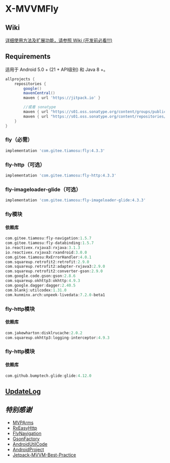 # X-MVVMFly

## Wiki

[详细使用方法及扩展功能，请参照 Wiki (开发前必看!!!)](https://github.com/tiamosu/X-MVVMFly/wiki)

## Requirements

适用于 Android 5.0 + (21 + API级别) 和 Java 8 +。

```groovy
allprojects {
    repositories {
        google()
        mavenCentral()
        maven { url 'https://jitpack.io' }

        //或者 sonatype
        maven { url "https://s01.oss.sonatype.org/content/groups/public" }
        maven { url "https://s01.oss.sonatype.org/content/repositories/releases" }
    }
}
```

### fly（必需）

```groovy
implementation 'com.gitee.tiamosu:fly:4.3.3'
```

### fly-http（可选）

```groovy
implementation 'com.gitee.tiamosu:fly-http:4.3.3'
```

### fly-imageloader-glide（可选）

```groovy
implementation 'com.gitee.tiamosu:fly-imageloader-glide:4.3.3'
```

### fly模块

#### 依赖库

```gradle
com.gitee.tiamosu:fly-navigation:1.5.7
com.gitee.tiamosu:fly-databinding:1.5.7
io.reactivex.rxjava3:rxjava:3.1.3
io.reactivex.rxjava3:rxandroid:3.0.0
com.gitee.tiamosu:RxErrorHandler:4.0.1
com.squareup.retrofit2:retrofit:2.9.0
com.squareup.retrofit2:adapter-rxjava3:2.9.0
com.squareup.retrofit2:converter-gson:2.9.0
com.google.code.gson:gson:2.8.6
com.squareup.okhttp3:okhttp:4.9.3
com.google.dagger:dagger:2.40.5
com.blankj:utilcodex:1.31.0
com.kunminx.arch:unpeek-livedata:7.2.0-beta1
```

### fly-http模块

#### 依赖库

```gradle
com.jakewharton:disklrucache:2.0.2
com.squareup.okhttp3:logging-interceptor:4.9.3
```

### fly-http模块

#### 依赖库

```gradle
com.github.bumptech.glide:glide:4.12.0
```

## [UpdateLog](https://github.com/tiamosu/X-MVVMFly/blob/master/CHANGELOG.md)

## *特别感谢*

* [MVPArms](https://github.com/JessYanCoding/MVPArms)
* [RxEasyHttp](https://github.com/zhou-you/RxEasyHttp)
* [FlyNavigation](https://gitee.com/tiamosu/FlyNavigation)
* [GsonFactory](https://github.com/getActivity/GsonFactory)
* [AndroidUtilCode](https://github.com/Blankj/AndroidUtilCode)
* [AndroidProject](https://github.com/getActivity/AndroidProject)
* [Jetpack-MVVM-Best-Practice](https://github.com/KunMinX/Jetpack-MVVM-Best-Practice)
